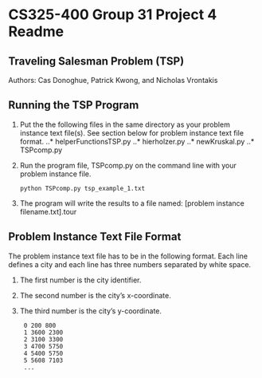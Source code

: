 # CS325-400 Group 31 Project 4 Readme
## Traveling Salesman Problem (TSP)
Authors: Cas Donoghue, Patrick Kwong, and Nicholas Vrontakis

## Running the TSP Program
1. Put the the following files in the same directory as your problem instance text file(s). See section below for problem instance text file format.
..* helperFunctionsTSP.py
..* hierholzer.py
..* newKruskal.py
..* TSPcomp.py

2. Run the program file, TSPcomp.py on the command line with your problem instance file.

   ```
   python TSPcomp.py tsp_example_1.txt
   ```
3. The program will write the results to a file named: [problem instance filename.txt].tour

## Problem Instance Text File Format
The problem instance text file has to be in the following format. Each line defines a city and each line has three numbers separated by white space.

1. The first number is the city identifier.
2. The second number is the city’s x-coordinate.
3. The third number is the city’s y-coordinate.

   ```
    0 200 800
	1 3600 2300
	2 3100 3300
	3 4700 5750
	4 5400 5750
	5 5608 7103
	...
   ```